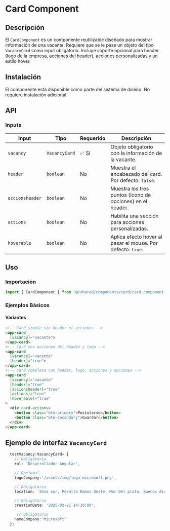 # Card Component

## Descripción

El `CardComponent` es un componente reutilizable diseñado para mostrar información de una vacante. Requiere que se le pase un objeto del tipo `VacancyCard` como input obligatorio. Incluye soporte opcional para header (logo de la empresa, acciones del header), acciones personalizadas y un estilo hover.

## Instalación

El componente está disponible como parte del sistema de diseño. No requiere instalación adicional.

## API

### Inputs

| Input           | Tipo           | Requerido | Descripción                                                                 |
|----------------|----------------|-----------|-----------------------------------------------------------------------------|
| `vacancy`      | `VacancyCard`  | ✅ Sí     | Objeto obligatorio con la información de la vacante.                       |
| `header`       | `boolean`      | No        | Muestra el encabezado del card. Por defecto: `false`.                      |
| `accionsheader`| `boolean`      | No        | Muestra los tres puntos (ícono de opciones) en el header.                  |
| `actions`      | `boolean`      | No        | Habilita una sección para acciones personalizadas.                         |
| `hoverable`    | `boolean`      | No        | Aplica efecto hover al pasar el mouse. Por defecto: `true`.                |

## Uso

### Importación

```typescript
import { CardComponent } from '@/shared/components/card/card.component';
```

### Ejemplos Básicos

#### Variantes



```html
<!-- Card simple sin header ni acciones -->
<app-card 
  [vacancy]="vacante">
</app-card>
<!-- Card con acciones del header y logo -->
<app-card 
  [vacancy]="vacante"
  [header]="true">
</app-card>
<!-- Card completa con header, logo, acciones y opciones -->
<app-card 
  [vacancy]="vacante"
  [header]="true"
  [accionsheader]="true"
  [actions]="true"
  [hoverable]="true"
>
  <div card-actions>
    <button class="btn-primary">Postularse</button>
    <button class="btn-secondary">Guardar</button>
  </div>
</app-card>
```

## Ejemplo de interfaz `VacancyCard` 

```typescript
  testVacancy:VacancyCard= {
    // Obligatorio
    rol: 'Desarrollador Angular',

    // Opcional
    logoCompany:'/assets/img/logo-microsoft.png',

    // Obligatorio
    location: 'Zona sur, Peralta Ramos Oeste, Mar Del plata, Buenos Aires, Argentina',

    // Obligatorio
    creationDate: '2025-02-21 14:30:00',

     // Obligatorio
    nameCompany:"Microsoft"
  };
```
